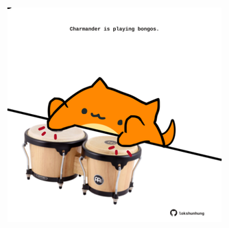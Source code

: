 <!-- built at 21/06/2022, 13:13:04 UTC -->
<p align="center">
  <img width="500" height="500" src="./ReadmeImage.svg">
</p>
